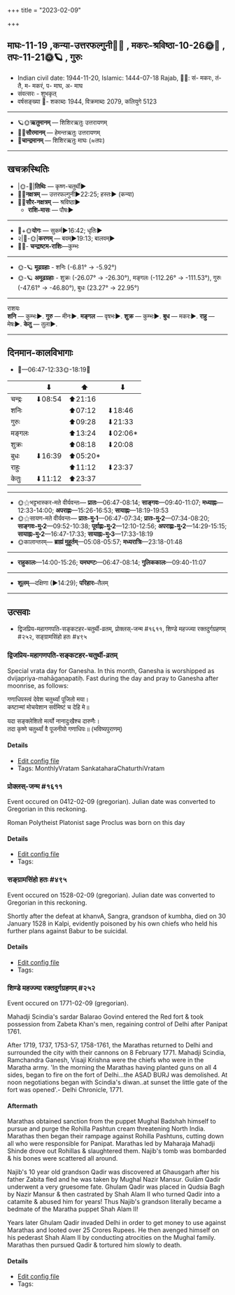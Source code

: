 +++
title = "2023-02-09"

+++
## माघः-11-19  ,कन्या-उत्तरफल्गुनी🌛🌌  ,  मकरः-श्रविष्ठा-10-26🌞🌌  ,  तपः-11-21🌞🪐  , गुरुः
- Indian civil date: 1944-11-20, Islamic: 1444-07-18 Rajab, 🌌🌞: सं- मकरः, तं- तै, म- मकरं, प- माघ, अ- माघ
- संवत्सरः - शुभकृत्
- वर्षसङ्ख्या 🌛- शकाब्दः 1944, विक्रमाब्दः 2079, कलियुगे 5123
___________________
- 🪐🌞**ऋतुमानम्** — शिशिरऋतुः उत्तरायणम्
- 🌌🌞**सौरमानम्** — हेमन्तऋतुः उत्तरायणम्
- 🌛**चान्द्रमानम्** — शिशिरऋतुः माघः (≈तपः)
___________________


## खचक्रस्थितिः
- |🌞-🌛|**तिथिः** — कृष्ण-चतुर्थी►  
- 🌌🌛**नक्षत्रम्** — उत्तरफल्गुनी►22:25; हस्तः► (कन्या)  
- 🌌🌞**सौर-नक्षत्रम्** — श्रविष्ठा►  
  - **राशि-मासः** — पौषः► 
___________________
- 🌛+🌞**योगः** — सुकर्म►16:42; धृतिः►  
- २|🌛-🌞|**करणम्** — बवम्►19:13; बालवम्►  
- 🌌🌛- **चन्द्राष्टम-राशिः**—कुम्भः  
___________________
- 🌞-🪐 **मूढग्रहाः** - शनिः (-6.81° → -5.92°)
- 🌞-🪐 **अमूढग्रहाः** - शुक्रः (-26.07° → -26.30°), मङ्गलः (-112.26° → -111.53°), गुरुः (-47.61° → -46.80°), बुधः (23.27° → 22.95°)
___________________
राशयः  
**शनि** — कुम्भः►. **गुरु** — मीनः►. **मङ्गल** — वृषभः►. **शुक्र** — कुम्भः►. **बुध** — मकरः►. **राहु** — मेषः►. **केतु** — तुला►. 
___________________


## दिनमान-कालविभागाः
- 🌅—06:47-12:33🌞-18:19🌇  

|      |⬇     |⬆     |⬇     |
|------|-----|-----|------|
|चन्द्रः|⬇08:54 |⬆21:16 |     |
|शनिः   |     |⬆07:12 |⬇18:46 |
|गुरुः  |     |⬆09:28 |⬇21:33 |
|मङ्गलः |     |⬆13:24 |⬇02:06*|
|शुक्रः |     |⬆08:18 |⬇20:08 |
|बुधः   |⬇16:39 |⬆05:20*|     |
|राहुः  |     |⬆11:12 |⬇23:37 |
|केतुः  |⬇11:12 |⬆23:37 |     |
___________________
- 🌞⚝भट्टभास्कर-मते वीर्यवन्तः— **प्रातः**—06:47-08:14; **साङ्गवः**—09:40-11:07; **मध्याह्नः**—12:33-14:00; **अपराह्णः**—15:26-16:53; **सायाह्नः**—18:19-19:53  
- 🌞⚝सायण-मते वीर्यवन्तः— **प्रातः-मु॰1**—06:47-07:34; **प्रातः-मु॰2**—07:34-08:20; **साङ्गवः-मु॰2**—09:52-10:38; **पूर्वाह्णः-मु॰2**—12:10-12:56; **अपराह्णः-मु॰2**—14:29-15:15; **सायाह्नः-मु॰2**—16:47-17:33; **सायाह्नः-मु॰3**—17:33-18:19  
- 🌞कालान्तरम्— **ब्राह्मं मुहूर्तम्**—05:08-05:57; **मध्यरात्रिः**—23:18-01:48  
___________________
- **राहुकालः**—14:00-15:26; **यमघण्टः**—06:47-08:14; **गुलिककालः**—09:40-11:07  
___________________
- **शूलम्**—दक्षिणा (►14:29); **परिहारः**–तैलम्  
___________________

## उत्सवाः
- द्विजप्रिय-महागणपति-सङ्कटहर-चतुर्थी-व्रतम्, प्रोक्लस्-जन्म #१६११, शिण्डे महज्ज्या रक्तदुर्गग्रहणम् #२५२, सङ्ग्रामसिंहो हतः #४९५
### द्विजप्रिय-महागणपति-सङ्कटहर-चतुर्थी-व्रतम्



Special vrata day for Ganesha. In this month, Ganesha is worshipped as dvijapriya-mahāgaṇapatiḥ. Fast during the day and pray to Ganesha after moonrise, as follows:

गणाधिपस्त्वं देवेश चतुर्थ्यां पूजितो मया।  
कष्टान्मां मोचयेशान सर्वमिष्टं च देहि मे॥  
  
यदा सङ्क्लेशितो मर्त्यो नानादुःखैश्च दारुणैः।  
तदा कृष्णे चतुर्थ्यां वै पूजनीयो गणाधिपः॥ (भविष्यपुराणम्)



#### Details
- [Edit config file](https://github.com/jyotisham/adyatithi/blob/master/devatA/gaNapati/description_only/dvijapriya-mahAgaNapati_saGkaTahara-caturthI-vratam.toml)
- Tags: MonthlyVratam SankataharaChaturthiVratam


### प्रोक्लस्-जन्म #१६११

Event occured on 0412-02-09 (gregorian). Julian date was converted to Gregorian in this reckoning. 

Roman Polytheist Platonist sage Proclus was born on this day

#### Details
- [Edit config file](https://github.com/jyotisham/adyatithi/blob/master/mahApuruSha/general-indic-tropical/julian/day/02/08/proklas-janma.toml)
- Tags: 


### सङ्ग्रामसिंहो हतः #४९५

Event occured on 1528-02-09 (gregorian). Julian date was converted to Gregorian in this reckoning. 

Shortly after the defeat at khanvA, Sangra, grandson of kumbha, died on 30 January 1528 in Kalpi, evidently poisoned by his own chiefs who held his further plans against Babur to be suicidal.

#### Details
- [Edit config file](https://github.com/jyotisham/adyatithi/blob/master/mahApuruSha/xatra-later/julian/day/01/30/sangrAmasiMho_hataH.toml)
- Tags: 


### शिण्डे महज्ज्या रक्तदुर्गग्रहणम् #२५२

Event occured on 1771-02-09 (gregorian). 

Mahadji Scindia's sardar Balarao Govind entered the Red fort & took possession from Zabeta Khan's men, regaining control of Delhi after Panipat 1761.

After 1719, 1737, 1753-57, 1758-1761, the Marathas returned to Delhi and surrounded the city with their cannons on 8 February 1771. Mahadji Scindia, Ramchandra Ganesh, Visaji Krishna were the chiefs who were in the Maratha army. 'In the morning the Marathas having planted guns on all 4 sides, began to fire on the fort of Delhi...the ASAD BURJ was demolished. At noon negotiations began with Scindia's diwan..at sunset  the little gate of the fort was opened'.- Delhi Chronicle, 1771.

#### Aftermath
Marathas obtained sanction from the puppet Mughal Badshah himself to pursue and purge the Rohilla Pashtun cream threatening North India. Marathas then began their rampage against Rohilla Pashtuns, cutting down all who were responsible for Panipat. Marathas led by Maharaja Mahadji Shinde drove out Rohillas & slaughtered them. Najib's tomb was bombarded & his bones were scattered all around. 

Najib's 10 year old grandson Qadir was discovered at Ghausgarh after his father Zabita fled and he was taken by Mughal Nazir Mansur. Gulām Qadir underwent a very gruesome fate. Ghulam Qadir was placed in Qudsia Bagh by Nazir Mansur & then castrated by Shah Alam II who turned Qadir into a catamite & abused him for years! Thus Najib's grandson literally became a bedmate of the Maratha puppet Shah Alam II!

Years later Ghulam Qadir invaded Delhi in order to get money to use against Marathas and looted over 25 Crores Rupees. He then avenged himself on his pederast Shah Alam II by conducting atrocities on the Mughal family. Marathas then pursued Qadir & tortured him slowly to death.

#### Details
- [Edit config file](https://github.com/jyotisham/adyatithi/blob/master/mahApuruSha/xatra-later/gregorian/day/02/09/shiNDe-mahadjyA_rakta-durga-grahaNam.toml)
- Tags: 


